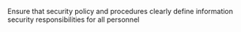 Ensure that security policy and procedures clearly define information security responsibilities for all personnel